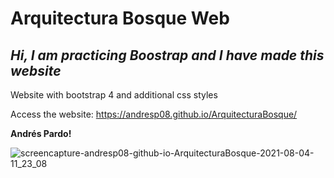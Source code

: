 # Arquitectura Bosque Web
## _Hi, I am practicing Boostrap and I have made this website_
Website with bootstrap 4 and additional css styles

Access the website: https://andresp08.github.io/ArquitecturaBosque/

**Andrés Pardo!**

![screencapture-andresp08-github-io-ArquitecturaBosque-2021-08-04-11_23_08](https://user-images.githubusercontent.com/45151760/128217915-485a2994-a313-4372-a08b-36510546f4e1.png)
